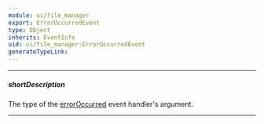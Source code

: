 ```yaml
---
module: ui/file_manager
export: ErrorOccurredEvent
type: Object
inherits: EventInfo
uid: ui/file_manager:ErrorOccurredEvent
generateTypeLink: 
---
```

---
##### shortDescription
The type of the [errorOccurred]({basewidgetpath}/Events/#errorOccurred) event handler's argument.

---
<!-- Description goes here -->